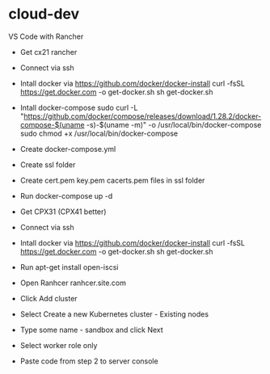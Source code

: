 # cloud-dev
VS Code with Rancher

- Get cx21 rancher
- Connect via ssh
- Intall docker via https://github.com/docker/docker-install
    curl -fsSL https://get.docker.com -o get-docker.sh
    sh get-docker.sh
- Intall docker-compose
    sudo curl -L "https://github.com/docker/compose/releases/download/1.28.2/docker-compose-$(uname -s)-$(uname -m)" -o /usr/local/bin/docker-compose
    sudo chmod +x /usr/local/bin/docker-compose
- Create docker-compose.yml
- Create ssl folder
- Create cert.pem key.pem cacerts.pem files in ssl folder
- Run
    docker-compose up -d

- Get CPX31 (CPX41 better)
- Connect via ssh
- Intall docker via https://github.com/docker/docker-install
    curl -fsSL https://get.docker.com -o get-docker.sh
    sh get-docker.sh
- Run
    apt-get install open-iscsi

- Open Ranhcer ranhcer.site.com
- Click Add cluster
- Select Create a new Kubernetes cluster - Existing nodes
- Type some name - sandbox and click Next
- Select worker role only
- Paste code from step 2 to server console
